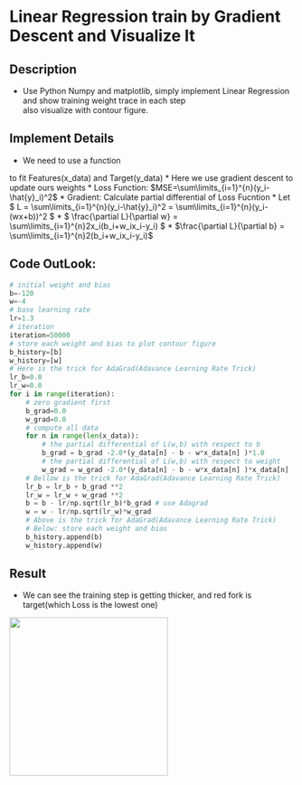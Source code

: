# Linear Regression train by Gradient Descent and Visualize It
## Description
* Use Python Numpy and matplotlib, simply implement Linear Regression and show training weight trace in each step <br>also visualize with contour figure.
## Implement Details
* We need to use a function <svg xmlns="http://www.w3.org/2000/svg" xmlns:xlink="http://www.w3.org/1999/xlink" width="39.152396pt" height="9.009766pt" viewBox="0 0 39.152396 9.009766" version="1.1">
<defs>
<g>
<symbol overflow="visible" id="glyph0-0">
<path style="stroke:none;" d=""/>
</symbol>
<symbol overflow="visible" id="glyph0-1">
<path style="stroke:none;" d="M 7.59375 -7.84375 L 5.328125 -7.84375 L 5.328125 -7.640625 L 5.671875 -7.609375 C 6.03125 -7.578125 6.15625 -7.46875 6.15625 -7.265625 C 6.15625 -6.953125 5.625 -6.203125 4.375 -4.71875 L 3.90625 -4.15625 L 3.53125 -5.484375 C 3.234375 -6.5 3.09375 -7.03125 3.09375 -7.21875 C 3.09375 -7.46875 3.234375 -7.578125 3.953125 -7.640625 L 3.953125 -7.84375 L 1.09375 -7.84375 L 1.09375 -7.640625 C 1.765625 -7.546875 1.84375 -7.453125 2.015625 -6.828125 L 2.921875 -3.625 L 2.21875 -1.15625 C 2 -0.390625 1.734375 -0.234375 0.9375 -0.1875 L 0.9375 0 L 4.40625 0 L 4.40625 -0.1875 L 3.96875 -0.234375 C 3.5 -0.265625 3.34375 -0.375 3.34375 -0.671875 C 3.34375 -0.921875 3.421875 -1.25 3.703125 -2.203125 L 4.125 -3.671875 L 6.75 -6.90625 C 7.15625 -7.40625 7.25 -7.53125 7.59375 -7.640625 Z M 7.59375 -7.84375 "/>
</symbol>
<symbol overflow="visible" id="glyph0-2">
<path style="stroke:none;" d="M 10.875 -7.84375 L 8.65625 -7.84375 L 8.65625 -7.640625 C 9.265625 -7.625 9.46875 -7.4375 9.46875 -7.140625 C 9.46875 -6.90625 9.34375 -6.625 9.1875 -6.328125 L 6.9375 -1.9375 L 6.453125 -6.890625 C 6.453125 -6.921875 6.4375 -7 6.4375 -7.0625 C 6.4375 -7.453125 6.640625 -7.578125 7.25 -7.640625 L 7.25 -7.84375 L 4.421875 -7.84375 L 4.421875 -7.640625 C 5.109375 -7.625 5.25 -7.515625 5.3125 -6.90625 L 5.40625 -6.125 L 3.34375 -1.9375 L 2.8125 -6.796875 C 2.8125 -6.875 2.8125 -6.96875 2.8125 -7.03125 C 2.8125 -7.484375 3.0625 -7.578125 3.671875 -7.640625 L 3.671875 -7.84375 L 0.859375 -7.84375 L 0.859375 -7.640625 C 1.234375 -7.59375 1.359375 -7.578125 1.46875 -7.46875 C 1.625 -7.28125 1.6875 -7.078125 1.8125 -5.953125 L 2.546875 0.21875 L 2.765625 0.21875 L 5.4375 -5.21875 L 5.5 -5.21875 L 6.09375 0.21875 L 6.34375 0.21875 L 9.953125 -6.75 C 10.296875 -7.40625 10.421875 -7.5 10.875 -7.640625 Z M 10.875 -7.84375 "/>
</symbol>
<symbol overflow="visible" id="glyph1-0">
<path style="stroke:none;" d=""/>
</symbol>
<symbol overflow="visible" id="glyph1-1">
<path style="stroke:none;" d="M 7.640625 -3.84375 L 7.640625 -4.625 L 0.578125 -4.625 L 0.578125 -3.84375 Z M 7.640625 -1.4375 L 7.640625 -2.234375 L 0.578125 -2.234375 L 0.578125 -1.4375 Z M 7.640625 -1.4375 "/>
</symbol>
<symbol overflow="visible" id="glyph2-0">
<path style="stroke:none;" d=""/>
</symbol>
<symbol overflow="visible" id="glyph2-1">
<path style="stroke:none;" d="M 4.03125 -1.171875 L 3.921875 -1.21875 C 3.640625 -0.734375 3.453125 -0.640625 3.09375 -0.640625 L 1.109375 -0.640625 L 2.515625 -2.140625 C 3.265625 -2.953125 3.609375 -3.578125 3.609375 -4.25 C 3.609375 -5.09375 2.984375 -5.75 2.03125 -5.75 C 0.984375 -5.75 0.4375 -5.0625 0.25 -4.0625 L 0.4375 -4.015625 C 0.78125 -4.859375 1.078125 -5.125 1.6875 -5.125 C 2.40625 -5.125 2.875 -4.703125 2.875 -3.921875 C 2.875 -3.203125 2.5625 -2.546875 1.765625 -1.71875 L 0.25 -0.109375 L 0.25 0 L 3.578125 0 Z M 4.03125 -1.171875 "/>
</symbol>
</g>
</defs>
<g id="surface1">
<g style="fill:rgb(0%,0%,0%);fill-opacity:1;">
  <use xlink:href="#glyph0-1" x="-0.269531" y="8.792969"/>
</g>
<g style="fill:rgb(0%,0%,0%);fill-opacity:1;">
  <use xlink:href="#glyph1-1" x="11.414062" y="8.796875"/>
</g>
<g style="fill:rgb(0%,0%,0%);fill-opacity:1;">
  <use xlink:href="#glyph0-2" x="22.878906" y="8.792969"/>
</g>
<g style="fill:rgb(0%,0%,0%);fill-opacity:1;">
  <use xlink:href="#glyph2-1" x="34.640625" y="5.757812"/>
</g>
</g>
</svg> to fit Features(x_data) and Target(y_data)
* Here we use gradient descent to update ours weights
* Loss Function: $MSE=\sum\limits_{i=1}^{n}(y_i-\hat{y}_i)^2$ 
* Gradient: Calculate partial differential of Loss Fucntion
    * Let $ L = \sum\limits_{i=1}^{n}(y_i-\hat{y}_i)^2 = \sum\limits_{i=1}^{n}(y_i-(wx+b))^2 $
    * $ \frac{\partial L}{\partial w} = \sum\limits_{i=1}^{n}2x_i(b_i+w_ix_i-y_i) $
    * $\frac{\partial L}{\partial b} = \sum\limits_{i=1}^{n}2(b_i+w_ix_i-y_i)$


## Code OutLook:
```python
# initial weight and bias
b=-120
w=-4
# base learning rate
lr=1.3
# iteration
iteration=50000
# store each weight and bias to plot contour figure
b_history=[b]
w_history=[w]
# Here is the trick for AdaGrad(Adavance Learning Rate Trick)
lr_b=0.0
lr_w=0.0
for i in range(iteration):
    # zero gradient first
    b_grad=0.0  
    w_grad=0.0   
    # compute all data
    for n in range(len(x_data)):
        # the partial differential of L(w,b) with respect to b
        b_grad = b_grad -2.0*(y_data[n] - b - w*x_data[n] )*1.0
        # the partial differential of L(w,b) with respect to weight
        w_grad = w_grad -2.0*(y_data[n] - b - w*x_data[n] )*x_data[n] 
    # Bellow is the trick for AdaGrad(Adavance Learning Rate Trick)
    lr_b = lr_b + b_grad **2
    lr_w = lr_w + w_grad **2
    b = b - lr/np.sqrt(lr_b)*b_grad # use Adagrad
    w = w - lr/np.sqrt(lr_w)*w_grad
    # Above is the trick for AdaGrad(Adavance Learning Rate Trick)
    # Below: store each weight and bias
    b_history.append(b)
    w_history.append(w)
```

## Result
* We can see the training step is getting thicker, and red fork is target(which Loss is the lowest one)<br>
<img src="https://i.imgur.com/b0YnARZ.png" width=280 align="left"/>


